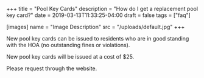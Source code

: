 +++
title = "Pool Key Cards"
description = "How do I get a replacement pool key card?"
date = 2019-03-13T11:33:25-04:00
draft = false
tags = ["faq"]

[images]
name = "Image Description"
src = "/uploads/default.jpg"
+++


New pool key cards can be issued to residents who are in good standing with the HOA (no outstanding fines or violations).

New pool key cards will be issued at a cost of $25.

Please request through the website.